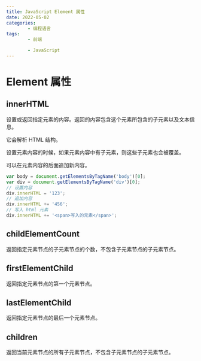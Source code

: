 ```yaml
---
title: JavaScript Element 属性
date: 2022-05-02
categories:
        - 编程语言
tags:
        - 前端

        - JavaScript
---
```


# Element 属性

## innerHTML

设置或返回指定元素的内容。返回的内容包含这个元素所包含的子元素以及文本信息。

它会解析 HTML 结构。

设置元素内容的时候，如果元素内容中有子元素，则这些子元素也会被覆盖。

可以在元素内容的后面追加新内容。

```js
var body = document.getElementsByTagName('body')[0];
var div = document.getElementsByTagName('div')[0];
// 设置内容
div.innerHTML = '123';
// 追加内容
div.innerHTML += '456';
// 写入 html 元素
div.innerHTML += '<span>写入的元素</span>';
```

## childElementCount

返回指定元素节点的子元素节点的个数，不包含子元素节点的子元素节点。

## firstElementChild

返回指定元素节点的第一个元素节点。

## lastElementChild

返回指定元素节点的最后一个元素节点。

## children

返回当前元素节点的所有子元素节点，不包含子元素节点的子元素节点。

